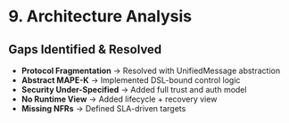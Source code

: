# 9. Architecture Analysis

## Gaps Identified & Resolved

- **Protocol Fragmentation** → Resolved with UnifiedMessage abstraction
- **Abstract MAPE-K** → Implemented DSL-bound control logic
- **Security Under-Specified** → Added full trust and auth model
- **No Runtime View** → Added lifecycle + recovery view
- **Missing NFRs** → Defined SLA-driven targets
